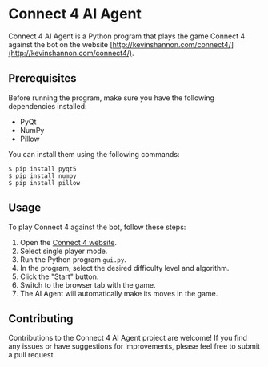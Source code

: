 # Connect 4 AI Agent

Connect 4 AI Agent is a Python program that plays the game Connect 4 against the bot on the website [http://kevinshannon.com/connect4/](http://kevinshannon.com/connect4/).

## Prerequisites

Before running the program, make sure you have the following dependencies installed:

- PyQt
- NumPy
- Pillow

You can install them using the following commands:

```shell
$ pip install pyqt5
$ pip install numpy
$ pip install pillow
```

## Usage

To play Connect 4 against the bot, follow these steps:

1. Open the [Connect 4 website](http://kevinshannon.com/connect4/).
2. Select single player mode.
3. Run the Python program `gui.py`.
4. In the program, select the desired difficulty level and algorithm.
5. Click the "Start" button.
6. Switch to the browser tab with the game.
7. The AI Agent will automatically make its moves in the game.

## Contributing

Contributions to the Connect 4 AI Agent project are welcome! If you find any issues or have suggestions for improvements, please feel free to submit a pull request.
